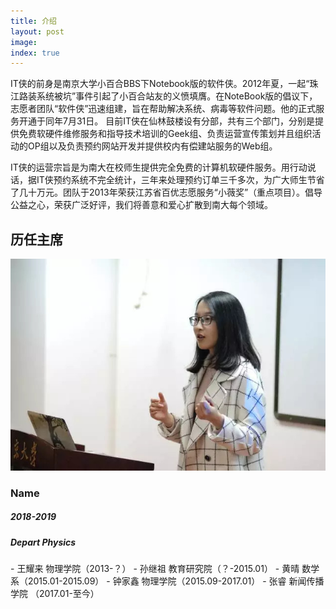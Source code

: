```yaml
---
title: 介绍
layout: post
image: 
index: true
---
```


IT侠的前身是南京大学小百合BBS下Notebook版的软件侠。2012年夏，一起“珠江路装系统被坑”事件引起了小百合站友的义愤填膺。在NoteBook版的倡议下，志愿者团队“软件侠”迅速组建，旨在帮助解决系统、病毒等软件问题。他的正式服务开通于同年7月31日。
目前IT侠在仙林鼓楼设有分部，共有三个部门，分别是提供免费软硬件维修服务和指导技术培训的Geek组、负责运营宣传策划并且组织活动的OP组以及负责预约网站开发并提供校内有偿建站服务的Web组。

IT侠的运营宗旨是为南大在校师生提供完全免费的计算机软硬件服务。用行动说话，据IT侠预约系统不完全统计，三年来处理预约订单三千多次，为广大师生节省了几十万元。团队于2013年荣获江苏省百优志愿服务“小薇奖”（重点项目）。倡导公益之心，荣获广泛好评，我们将善意和爱心扩散到南大每个领域。

## 历任主席 

<div class="row">
	<div class="3u 12$(medium)">
		<span class="image left">
			<img src="assets/images/people/intro.jpg">
		</span>
		<h3>Name</h3>
		<h5>2018-2019</h5>
		<h5>Depart Physics</h5>
	</div>
</div>
- 王耀来 物理学院（2013-？）
- 孙继祖 教育研究院（？-2015.01）
- 黄晴 数学系（2015.01-2015.09）
- 钟家鑫 物理学院（2015.09-2017.01）
- 张睿 新闻传播学院 （2017.01-至今）


